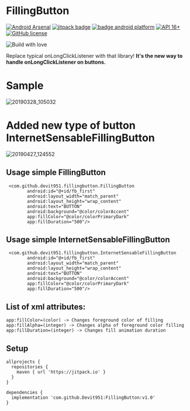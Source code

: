 # FillingButton
[![Android Arsenal]( https://img.shields.io/badge/Android%20Arsenal-FillingButton-green.svg?style=flat )]( https://android-arsenal.com/details/1/7598 )
[![jitpack badge](https://jitpack.io/v/Devit951/FillingButton.svg)](https://jitpack.io/#Devit951/FillingButton)
[![badge android platform](https://camo.githubusercontent.com/4e7c3559fec3db6e04cd6d800d00fe6515f75260/68747470733a2f2f696d672e736869656c64732e696f2f62616467652f706c6174666f726d2d616e64726f69642d627269676874677265656e2e737667)](https://developer.android.com/)
[![API 16+](https://img.shields.io/badge/API-16%2B-orange.svg?style=flat)](https://android-arsenal.com/api?level=16)
[![GitHub license](https://img.shields.io/github/license/dcendents/android-maven-gradle-plugin.svg)](http://www.apache.org/licenses/LICENSE-2.0.html) 

![Build with love](https://forthebadge.com/images/badges/built-with-love.svg)

Replace typical onLongClickListener with that library! **It's the new way to handle onLongClickListener on buttons.**

# Sample
![20190328_105032](https://user-images.githubusercontent.com/21290800/55136168-8492f300-514f-11e9-82dd-2edc218a2e90.gif)

# Added new type of button **InternetSensableFillingButton**
![20190427_124552](https://user-images.githubusercontent.com/21290800/56846643-10cd3d00-68eb-11e9-883c-f95484056790.gif)


## Usage simple FillingButton
```
 <com.github.devit951.fillingbutton.FillingButton
        android:id="@+id/fb_first"
        android:layout_width="match_parent"
        android:layout_height="wrap_content"
        android:text="BUTTON"
        android:background="@color/colorAccent"
        app:fillColor="@color/colorPrimaryDark"
        app:fillDuration="500"/>
```

## Usage simple InternetSensableFillingButton

```
 <com.github.devit951.fillingbutton.InternetSensableFillingButton
        android:id="@+id/fb_first"
        android:layout_width="match_parent"
        android:layout_height="wrap_content"
        android:text="BUTTON"
        android:background="@color/colorAccent"
        app:fillColor="@color/colorPrimaryDark"
        app:fillDuration="500"/>
```

## List of xml attributes: 
```
app:fillColor=(color) -> Changes foreground color of filling
app:fillAlpha=(integer) -> Changes alpha of foreground color filling
app:fillDuration=(integer) -> Changes fill animation duration
```

## Setup
```
allprojects {
  repositories { 
    maven { url 'https://jitpack.io' } 
  }
}
  
dependencies {  
  implementation 'com.github.Devit951:FillingButton:v1.0'
}
```
